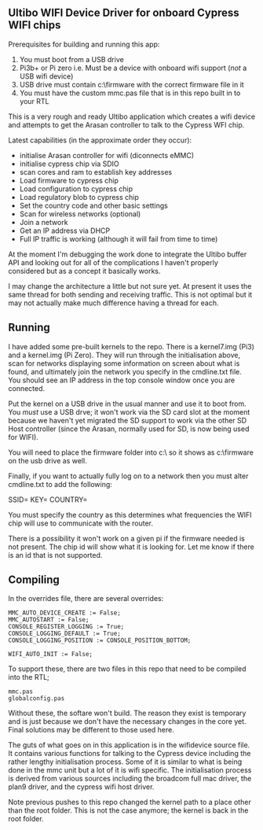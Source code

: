 Ultibo WIFI Device Driver for onboard Cypress WIFI chips
----------------------------------------------------------

Prerequisites for building and running this app:
1. You must boot from a USB drive
2. Pi3b+ or Pi zero i.e. Must be a device with onboard wifi support (*not* a USB wifi device)
3. USB drive must contain c:\firmware with the correct firmware file in it
4. You must have the custom mmc.pas file that is in this repo built in to your RTL

This is a very rough and ready Ultibo application which creates a wifi device and attempts
to get the Arasan controller to talk to the Cypress WFI chip.

Latest capabilities (in the approximate order they occur):
- initialise Arasan controller for wifi (diconnects eMMC)
- initialise cypress chip via SDIO
- scan cores and ram to establish key addresses
- Load firmware to cypress chip
- Load configuration to cypress chip
- Load regulatory blob to cypress chip
- Set the country code and other basic settings
- Scan for wireless networks (optional)
- Join a network
- Get an IP address via DHCP
- Full IP traffic is working (although it will fail from time to time)

At the moment I'm debugging the work done to integrate the Ultibo buffer API and
looking out for all of the complications I haven't properly considered but as a
concept it basically works.

I may change the architecture a little but not sure yet. At present it uses the
same thread for both sending and receiving traffic. This is not optimal but it
may not actually make much difference having a thread for each.


Running
-------
I have added some pre-built kernels to the repo. There is a kernel7.img (Pi3) and a
kernel.img (Pi Zero). They will run through the initialisation above, scan for networks
displaying some information on screen about what is found, and ultimately join the
network you specify in the cmdline.txt file. You should see an IP address in the
top console window once you are connected.

Put the kernel on a USB drive in the usual manner and use it to boot from.
You *must* use a USB drve; it won't work via the SD card slot at the moment
because we haven't yet migrated the SD support to work via the other SD Host controller
(since the Arasan, normally used for SD, is now being used for WIFI).

You will need to place the firmware folder into c:\ so it shows as c:\firmware
on the usb drive as well.

Finally, if you want to actually fully log on to a network then
you must alter cmdline.txt to add the following:

SSID=<ssid name> KEY=<passphrase> COUNTRY=<country code>

You must specify the country as this determines what frequencies the WIFI chip
will use to communicate with the router.

There is a possibility it won't work on a given pi if the firmware needed is
not present. The chip id will show what it is looking for. Let me know if there
is an id that is not supported.

Compiling
---------
In the overrides file, there are several overrides:

    MMC_AUTO_DEVICE_CREATE := False;
    MMC_AUTOSTART := False;
    CONSOLE_REGISTER_LOGGING := True;
    CONSOLE_LOGGING_DEFAULT := True;
    CONSOLE_LOGGING_POSITION := CONSOLE_POSITION_BOTTOM;

    WIFI_AUTO_INIT := False;

To support these, there are two files in this repo that need to be compiled into
the RTL;

    mmc.pas
    globalconfig.pas

Without these, the softare won't build. The reason they exist is temporary and is
just because we don't have the necessary changes in the core yet. Final solutions
may be different to those used here.

The guts of what goes on in this application is in the wifidevice source file.
It contains various functions for talking to the Cypress device including the
rather lengthy initialisation process.
Some of it is similar to what is being done in the mmc unit but a lot of it is
wifi specific. The initialisation process is derived from various sources including
the broadcom full mac driver, the plan9 driver, and the cypress wifi host driver.

Note previous pushes to this repo changed the kernel path to a place other than
the root folder. This is not the case anymore; the kernel is back in the root folder.
